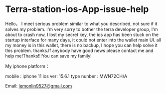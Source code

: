 # Terra-station-ios-App-issue-help

Hello， I meet serious problem similar to what you described, not sure if it solves my problem.
I'm very sorry to bother the terra developer group, I'm about to crash now, I lost my secret key, the ios app has been stuck on the startup interface for many days, it could not enter into the wallet main UI. all my money is in this wallet, there is no backup, I hope you can help solve it this problem. thanks.If anybody have good news please contact me and help me!Thanks!!!You can save my family!

My iphone platform：

mobile : iphone 11
ios ver: 15.6.1
type nunber : MWN72CH/A

Email: lemonlin9527@gmail.com
